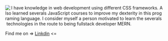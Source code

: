 <img src="https://res.cloudinary.com/georgevalle/image/upload/v1667175182/portfolio/Banner-Github_v58d7o.gif" align="left"/>
I have knowledge in web development using different CSS frameworks. Also learned severals JavaScript courses to improve my dexterity in this programing language. I consider myself a person motivated to learn the severals technologies in the route to being fullstack developer MERN. 

Find me on => [Linkdin](https://www.linkedin.com/in/valle-jorge/) <= 
<!---
GeorgeValle/GeorgeValle is a ✨ special ✨ repository because its `README.md` (this file) appears on your GitHub profile.
You can click the Preview link to take a look at your changes.
--->
